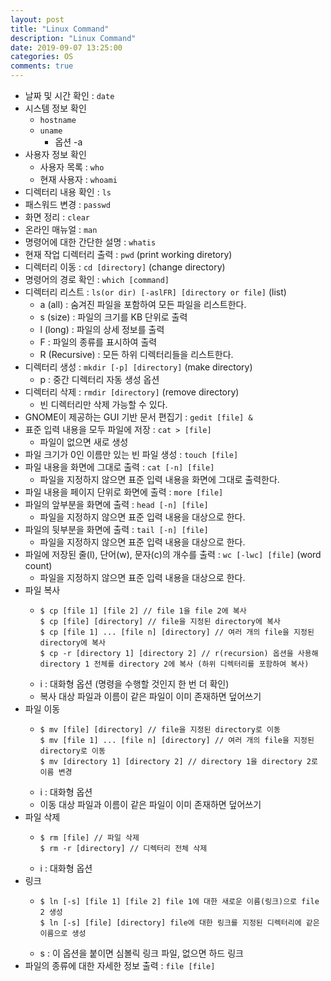 ```yaml
---
layout: post
title: "Linux Command"
description: "Linux Command"
date: 2019-09-07 13:25:00
categories: OS
comments: true
---
```


- 날짜 및 시간 확인 : `date`
- 시스템 정보 확인
  - `hostname`
  - `uname`
    - 옵션 -a
- 사용자 정보 확인
  - 사용자 목록 : `who`
  - 현재 사용자 : `whoami`
- 디렉터리 내용 확인 : `ls`
- 패스워드 변경 : `passwd`
- 화면 정리 : `clear`
- 온라인 매뉴얼 : `man`
- 명령어에 대한 간단한 설명 : `whatis`
- 현재 작업 디렉터리 출력 : `pwd` (print working diretory)
- 디렉터리 이동 : `cd [directory]` (change directory)
- 명령어의 경로 확인 : `which [command]`
- 디렉터리 리스트 : `ls(or dir) [-aslFR] [directory or file]` (list)
  - a (all) : 숨겨진 파일을 포함하여 모든 파일을 리스트한다.
  - s (size) : 파일의 크기를 KB 단위로 출력
  - l (long) : 파일의 상세 정보를 출력
  - F : 파일의 종류를 표시하여 출력
  - R (Recursive) : 모든 하위 디렉터리들을 리스트한다.
- 디렉터리 생성 : `mkdir [-p] [directory]` (make directory)
  - p : 중간 디렉터리 자동 생성 옵션
- 디렉터리 삭제 : `rmdir [directory]` (remove directory)
  - 빈 디렉터리만 삭제 가능할 수 있다.
- GNOME이 제공하는 GUI 기반 문서 편집기 : `gedit [file] &`
- 표준 입력 내용을 모두 파일에 저장 : `cat > [file]`
  - 파일이 없으면 새로 생성
- 파일 크기가 0인 이름만 있는 빈 파일 생성 : `touch [file]`
- 파일 내용을 화면에 그대로 출력 : `cat [-n] [file]`
  - 파일을 지정하지 않으면 표준 입력 내용을 화면에 그대로 출력한다.
- 파일 내용을 페이지 단위로 화면에 출력 : `more [file]`
- 파일의 앞부분을 화면에 출력 : `head [-n] [file]`
  - 파일을 지정하지 않으면 표준 입력 내용을 대상으로 한다.
- 파일의 뒷부분을 화면에 출력 : `tail [-n] [file]`
  - 파일을 지정하지 않으면 표준 입력 내용을 대상으로 한다.
- 파일에 저장된 줄(l), 단어(w), 문자(c)의 개수를 출력 : `wc [-lwc] [file]` (word count)
  - 파일을 지정하지 않으면 표준 입력 내용을 대상으로 한다.
- 파일 복사
  - ```
    $ cp [file 1] [file 2] // file 1을 file 2에 복사
    $ cp [file] [directory] // file을 지정된 directory에 복사
    $ cp [file 1] ... [file n] [directory] // 여러 개의 file을 지정된 directory에 복사
    $ cp -r [directory 1] [directory 2] // r(recursion) 옵션을 사용해 directory 1 전체를 directory 2에 복사 (하위 디렉터리를 포함하여 복사)
    ```
  - i : 대화형 옵션 (명령을 수행할 것인지 한 번 더 확인)
  - 복사 대상 파일과 이름이 같은 파일이 이미 존재하면 덮어쓰기
- 파일 이동
  - ```
    $ mv [file] [directory] // file을 지정된 directory로 이동
    $ mv [file 1] ... [file n] [directory] // 여러 개의 file을 지정된 directory로 이동
    $ mv [directory 1] [directory 2] // directory 1을 directory 2로 이름 변경
    ```
  - i : 대화형 옵션
  - 이동 대상 파일과 이름이 같은 파일이 이미 존재하면 덮어쓰기
- 파일 삭제
  - ```
    $ rm [file] // 파일 삭제
    $ rm -r [directory] // 디렉터리 전체 삭제
    ```
  - i : 대화형 옵션
- 링크
  - ```
    $ ln [-s] [file 1] [file 2] file 1에 대한 새로운 이름(링크)으로 file 2 생성
    $ ln [-s] [file] [directory] file에 대한 링크를 지정된 디렉터리에 같은 이름으로 생성
    ```
  - s : 이 옵션을 붙이면 심볼릭 링크 파일, 없으면 하드 링크
- 파일의 종류에 대한 자세한 정보 출력 : `file [file]`